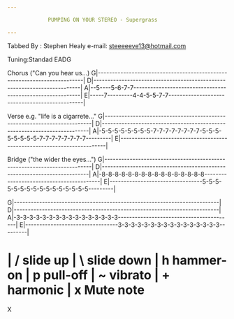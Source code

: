```yaml
---

    		 PUMPING ON YOUR STEREO - Supergrass

---
```


Tabbed By : Stephen Healy
e-mail: steeeeeve13@hotmail.com

Tuning:Standad EADG

Chorus ("Can you hear us...)
G|-------------------------------------------------------------------------|
D|-------------------------------------------------------------------------|
A|--5----5-6-7-7-----------------------------------------------------------|
E|-----7---------4-4-5-5-7-7-----------------------------------------------|

Verse e.g. "life is a cigarrete..."
G|-------------------------------------------------------------------------|
D|-------------------------------------------------------------------------|
A|-5-5-5-5-5-5-5-5-7-7-7-7-7-7-7-7-5-5-5-5-5-5-5-5-7-7-7-7-7-7-7-7---------|
E|-------------------------------------------------------------------------|

Bridge ("the wider the eyes...")
G|-------------------------------------------------------------------------|
D|-------------------------------------------------------------------------|
A|-8-8-8-8-8-8-8-8-8-8-8-8-8-8-8-8-----------------------------------------|
E|---------------------------------5-5-5-5-5-5-5-5-5-5-5-5-5-5-5-5---------|

G|-------------------------------------------------------------------------|
D|-------------------------------------------------------------------------|
A|-3-3-3-3-3-3-3-3-3-3-3-3-3-3-3-3-----------------------------------------|
E|---------------------------------3-3-3-3-3-3-3-3-3-3-3-3-3-3-3-3---------|

| / slide up
| \ slide down
| h hammer-on
| p pull-off
| ~ vibrato
| + harmonic
| x Mute note
============================================================================
X
